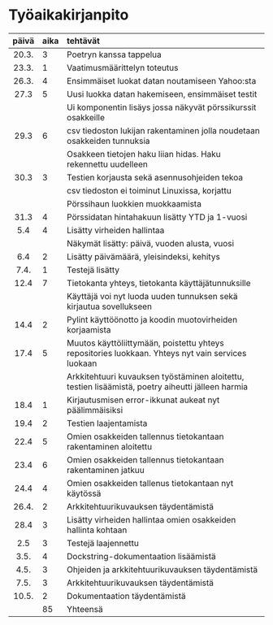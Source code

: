 # Työaikakirjanpito

| päivä | aika | tehtävät  |
| :----:|:-----| :-----|
| 20.3. | 3    | Poetryn kanssa tappelua |
| 23.3. | 1    | Vaatimusmäärittelyn toteutus |
| 26.3. | 4    | Ensimmäiset luokat datan noutamiseen Yahoo:sta |
| 27.3  | 5    | Uusi luokka datan hakemiseen, ensimmäiset testit |
|       |      | Ui komponentin lisäys jossa näkyvät pörssikurssit osakkeille |
| 29.3  | 6    | csv tiedoston lukijan rakentaminen jolla noudetaan osakkeiden tunnuksia |
|       |      | Osakkeen tietojen haku liian hidas. Haku rekennettu uudelleen |
| 30.3  | 3    | Testien korjausta sekä asennusohjeiden tekoa |
|       |      | csv tiedoston ei toiminut Linuxissa, korjattu |
|       |      | Pörssihaun luokkien muokkaamista |
| 31.3  | 4    | Pörssidatan hintahakuun lisätty YTD ja 1-vuosi |
| 5.4   | 4    | Lisätty virheiden hallintaa |
|       |      | Näkymät lisätty: päivä, vuoden alusta, vuosi |
| 6.4   | 2    | Lisätty päivämäärä, yleisindeksi, kehitys |
| 7.4.  | 1    | Testejä lisätty |
| 12.4  | 7    | Tietokanta yhteys, tietokanta käyttäjätunnuksille |
|       |      | Käyttäjä voi nyt luoda uuden tunnuksen sekä kirjautua sovellukseen |
| 14.4  | 2    | Pylint käyttöönotto ja koodin muotovirheiden korjaamista |
| 17.4  | 5    | Muutos käyttöliittymään, poistettu yhteys repositories luokkaan. Yhteys nyt vain services luokaan |
|       |      | Arkkitehtuuri kuvauksen työstäminen aloitettu, testien lisäämistä, poetry aiheutti jälleen harmia |
| 18.4  | 1    | Kirjautusmisen error-ikkunat aukeat nyt päälimmäisiksi |
| 19.4  | 2    | Testien laajentamista |
| 22.4  | 5    | Omien osakkeiden tallennus tietokantaan rakentaminen aloitettu |
| 23.4  | 6    | Omien osakkeiden tallennus tietokantaan rakentaminen jatkuu |
| 24.4  | 4    | Omien osakkeiden tallenus tietokantaan nyt käytössä |
| 26.4. | 2    | Arkkitehtuurikuvauksen täydentämistä |
| 28.4  | 3    | Lisätty virheiden hallintaa omien osakkeiden hallinta kohtaan |
| 2.5   | 3    | Testejä laajennettu |
| 3.5.  | 4    | Dockstring-dokumentaation lisäämistä |
| 4.5.  | 3    | Ohjeiden ja arkkitehtuurikuvauksen täydentämistä |
| 7.5.  | 3    | Arkkitehtuurikuvauksen täydentämistä |
| 10.5. | 2    | Dokumentaation täydentämistä |
|       | 85   | Yhteensä |



